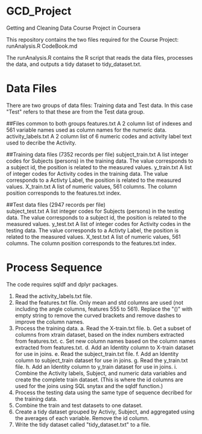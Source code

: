 # GCD_Project
Getting and Cleaning Data Course Project in Coursera

This repository contains the two files required for the Course Project: 
runAnalysis.R
CodeBook.md

The runAnalysis.R contains the R script that reads the data files, processes the data, and outputs a tidy dataset to tidy_dataset.txt.  

# Data Files
There are two groups of data files: Training data and Test data.  In this case "Test" refers to that these are from the Test data group.

##Files common to both groups
features.txt          A 2 column list of indexes and 561 variable names used as column names for the numeric data.
activity_labels.txt   A 2 column list of 6 numeric codes and activity label text used to decribe the Activity.

##Training data files (7352 records per file)
subject_train.txt     A list integer codes for Subjects (persons) in the training data.
                      The value corresponds to a subject id, the position is related to the measured values.
y_train.txt           A list of integer codes for Activity codes in the training data.
                      The value corresponds to a Activty Label, the position is related to the measured values.
X_train.txt           A list of numeric values, 561 columns.
                      The column position corresponds to the features.txt index.

##Test data files (2947 records per file)  
subject_test.txt      A list integer codes for Subjects (persons) in the testing data.
                      The value corresponds to a subject id, the position is related to the measured values.
y_test.txt            A list of integer codes for Activity codes in the testing data.
                      The value corresponds to a Activty Label, the position is related to the measured values.
X_test.txt            A list of numeric values, 561 columns.
                      The column position corresponds to the features.txt index.
                      
# Process Sequence

The code requires sqldf and dplyr packages.  

1. Read the activity_labels.txt file.
2. Read the features.txt file.  Only mean and std columns are used (not including the angle columns, features 555 to 561).  Replace the "()" with empty string to remove the curved brackets and remove dashes to improve the column names.
3. Process the training data.
    a.  Read the X-train.txt file.
    b.  Get a subset of columns from xtrain dataset, based on the index numbers extracted from features.txt.
    c.  Set new column names based on the column names extracted from features.txt.
    d.  Add an Identity column to X-train dataset for use in joins.
    e.  Read the subject_train.txt file.
    f.  Add an Identity column to subject_train dataset for use in joins.
    g.  Read the y_train.txt file.
    h.  Add an Identity column to y_train dataset for use in joins.
    i.  Combine the Activity labels, Subject, and numeric data variables and create the complete train dataset.
        (This is where the id columns are used for the joins using SQL snytax and the sqldf function.)
4. Process the testing data using the same type of sequence decribed for the training data.
5. Combine the train and test datasets to one dataset.
6. Create a tidy dataset grouped by Activiy, Subject, and aggregated using the averages of each variable. Remove the id column.
7. Write the tidy dataset called "tidy_dataset.txt" to a file.
